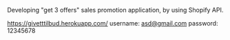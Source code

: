 Developing "get 3 offers" sales promotion application, by using Shopify API.

https://givetttilbud.herokuapp.com/
username: asd@gmail.com
password: 12345678

